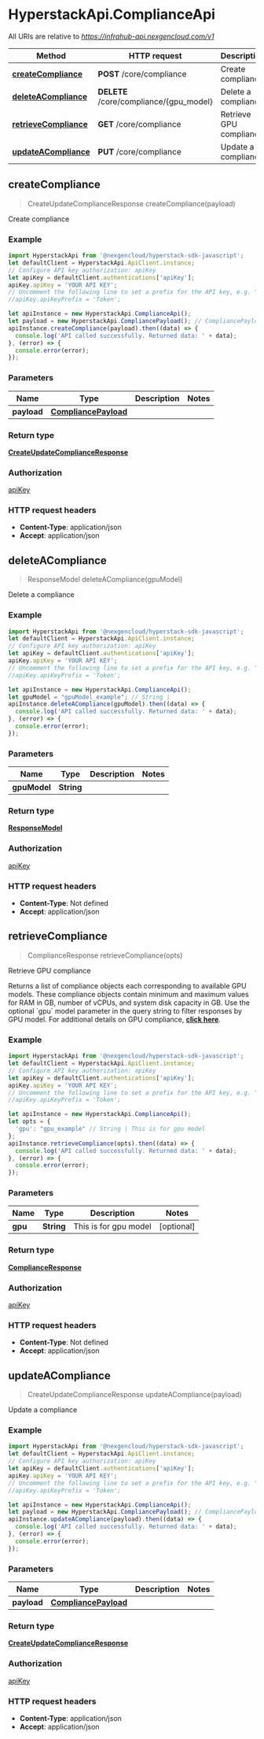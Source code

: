 # HyperstackApi.ComplianceApi

All URIs are relative to *https://infrahub-api.nexgencloud.com/v1*

Method | HTTP request | Description
------------- | ------------- | -------------
[**createCompliance**](ComplianceApi.md#createCompliance) | **POST** /core/compliance | Create compliance
[**deleteACompliance**](ComplianceApi.md#deleteACompliance) | **DELETE** /core/compliance/{gpu_model} | Delete a compliance
[**retrieveCompliance**](ComplianceApi.md#retrieveCompliance) | **GET** /core/compliance | Retrieve GPU compliance
[**updateACompliance**](ComplianceApi.md#updateACompliance) | **PUT** /core/compliance | Update a compliance



## createCompliance

> CreateUpdateComplianceResponse createCompliance(payload)

Create compliance

### Example

```javascript
import HyperstackApi from '@nexgencloud/hyperstack-sdk-javascript';
let defaultClient = HyperstackApi.ApiClient.instance;
// Configure API key authorization: apiKey
let apiKey = defaultClient.authentications['apiKey'];
apiKey.apiKey = 'YOUR API KEY';
// Uncomment the following line to set a prefix for the API key, e.g. "Token" (defaults to null)
//apiKey.apiKeyPrefix = 'Token';

let apiInstance = new HyperstackApi.ComplianceApi();
let payload = new HyperstackApi.CompliancePayload(); // CompliancePayload | 
apiInstance.createCompliance(payload).then((data) => {
  console.log('API called successfully. Returned data: ' + data);
}, (error) => {
  console.error(error);
});

```

### Parameters


Name | Type | Description  | Notes
------------- | ------------- | ------------- | -------------
 **payload** | [**CompliancePayload**](CompliancePayload.md)|  | 

### Return type

[**CreateUpdateComplianceResponse**](CreateUpdateComplianceResponse.md)

### Authorization

[apiKey](../README.md#apiKey)

### HTTP request headers

- **Content-Type**: application/json
- **Accept**: application/json


## deleteACompliance

> ResponseModel deleteACompliance(gpuModel)

Delete a compliance

### Example

```javascript
import HyperstackApi from '@nexgencloud/hyperstack-sdk-javascript';
let defaultClient = HyperstackApi.ApiClient.instance;
// Configure API key authorization: apiKey
let apiKey = defaultClient.authentications['apiKey'];
apiKey.apiKey = 'YOUR API KEY';
// Uncomment the following line to set a prefix for the API key, e.g. "Token" (defaults to null)
//apiKey.apiKeyPrefix = 'Token';

let apiInstance = new HyperstackApi.ComplianceApi();
let gpuModel = "gpuModel_example"; // String | 
apiInstance.deleteACompliance(gpuModel).then((data) => {
  console.log('API called successfully. Returned data: ' + data);
}, (error) => {
  console.error(error);
});

```

### Parameters


Name | Type | Description  | Notes
------------- | ------------- | ------------- | -------------
 **gpuModel** | **String**|  | 

### Return type

[**ResponseModel**](ResponseModel.md)

### Authorization

[apiKey](../README.md#apiKey)

### HTTP request headers

- **Content-Type**: Not defined
- **Accept**: application/json


## retrieveCompliance

> ComplianceResponse retrieveCompliance(opts)

Retrieve GPU compliance

Returns a list of compliance objects each corresponding to available GPU models. These compliance objects contain minimum and maximum values for RAM in GB, number of vCPUs, and system disk capacity in GB. Use the optional &#x60;gpu&#x60; model parameter in the query string to filter responses by GPU model. For additional details on GPU compliance, [**click here**](https://docs.hyperstack.cloud/docs/hardware/flavors#adhering-to-gpu-compliance).

### Example

```javascript
import HyperstackApi from '@nexgencloud/hyperstack-sdk-javascript';
let defaultClient = HyperstackApi.ApiClient.instance;
// Configure API key authorization: apiKey
let apiKey = defaultClient.authentications['apiKey'];
apiKey.apiKey = 'YOUR API KEY';
// Uncomment the following line to set a prefix for the API key, e.g. "Token" (defaults to null)
//apiKey.apiKeyPrefix = 'Token';

let apiInstance = new HyperstackApi.ComplianceApi();
let opts = {
  'gpu': "gpu_example" // String | This is for gpu model
};
apiInstance.retrieveCompliance(opts).then((data) => {
  console.log('API called successfully. Returned data: ' + data);
}, (error) => {
  console.error(error);
});

```

### Parameters


Name | Type | Description  | Notes
------------- | ------------- | ------------- | -------------
 **gpu** | **String**| This is for gpu model | [optional] 

### Return type

[**ComplianceResponse**](ComplianceResponse.md)

### Authorization

[apiKey](../README.md#apiKey)

### HTTP request headers

- **Content-Type**: Not defined
- **Accept**: application/json


## updateACompliance

> CreateUpdateComplianceResponse updateACompliance(payload)

Update a compliance

### Example

```javascript
import HyperstackApi from '@nexgencloud/hyperstack-sdk-javascript';
let defaultClient = HyperstackApi.ApiClient.instance;
// Configure API key authorization: apiKey
let apiKey = defaultClient.authentications['apiKey'];
apiKey.apiKey = 'YOUR API KEY';
// Uncomment the following line to set a prefix for the API key, e.g. "Token" (defaults to null)
//apiKey.apiKeyPrefix = 'Token';

let apiInstance = new HyperstackApi.ComplianceApi();
let payload = new HyperstackApi.CompliancePayload(); // CompliancePayload | 
apiInstance.updateACompliance(payload).then((data) => {
  console.log('API called successfully. Returned data: ' + data);
}, (error) => {
  console.error(error);
});

```

### Parameters


Name | Type | Description  | Notes
------------- | ------------- | ------------- | -------------
 **payload** | [**CompliancePayload**](CompliancePayload.md)|  | 

### Return type

[**CreateUpdateComplianceResponse**](CreateUpdateComplianceResponse.md)

### Authorization

[apiKey](../README.md#apiKey)

### HTTP request headers

- **Content-Type**: application/json
- **Accept**: application/json


